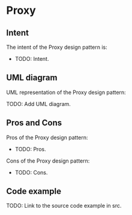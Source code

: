 # Proxy

## Intent

The intent of the Proxy design pattern is:

- TODO: Intent.

## UML diagram

UML representation of the Proxy design pattern:

TODO: Add UML diagram.

## Pros and Cons

Pros of the Proxy design pattern:

- TODO: Pros.

Cons of the Proxy design pattern:

- TODO: Cons.

## Code example

TODO: Link to the source code example in src.
